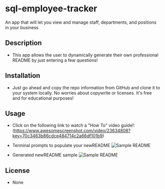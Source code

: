 # sql-employee-tracker
An app that will let you view and manage staff, departments, and positions in your business


## Description

- This app allows the user to dynamically generate their own professional README by just entering a few questions!


## Installation

- Just go ahead and copy the repo information from GitHub and clone it to your system locally. No worries about copywrite or licenses. It's free and for educational purposes!

## Usage

- Click on the following link to watch a "How To" video guide!:
 (https://www.awesomescreenshot.com/video/23634808?key=70c3463b86cdce484714c2a66df101b9)

   
- Terminal prompts to populate your newREADME
    ![Sample README](./assets/imgs/terminalPromptsForREADME.png)   
   
   
- Generated newREADME sample
    ![Sample README](./assets/imgs/sampleGeneratedREADME.png)
    



## License

- None
